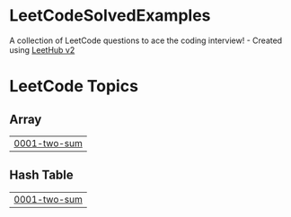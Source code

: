 # LeetCodeSolvedExamples
A collection of LeetCode questions to ace the coding interview! - Created using [LeetHub v2](https://github.com/arunbhardwaj/LeetHub-2.0)

<!---LeetCode Topics Start-->
# LeetCode Topics
## Array
|  |
| ------- |
| [0001-two-sum](https://github.com/hamzaROR/LeetCodeSolvedExamples/tree/master/0001-two-sum) |
## Hash Table
|  |
| ------- |
| [0001-two-sum](https://github.com/hamzaROR/LeetCodeSolvedExamples/tree/master/0001-two-sum) |
<!---LeetCode Topics End-->